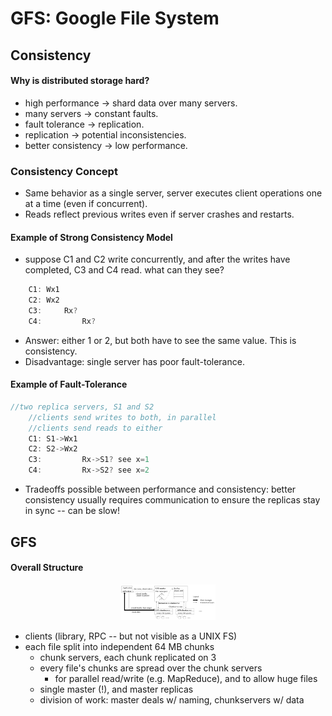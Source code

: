 # GFS: Google File System  

## Consistency  
#### Why is distributed storage hard?  
* high performance -> shard data over many servers.  
* many servers -> constant faults.  
* fault tolerance -> replication.  
* replication -> potential inconsistencies.  
* better consistency -> low performance.  

### Consistency Concept 
* Same behavior as a single server, server executes client operations one at a time (even if concurrent).  
* Reads reflect previous writes even if server crashes and restarts.  

#### Example of Strong Consistency Model  
* suppose C1 and C2 write concurrently, and after the writes have completed, C3 and C4 read. what can they see?  
```go
    C1: Wx1
    C2: Wx2
    C3:     Rx?
    C4:         Rx?
```
* Answer: either 1 or 2, but both have to see the same value. This is consistency.  
* Disadvantage: single server has poor fault-tolerance.  

#### Example of Fault-Tolerance  
```go
//two replica servers, S1 and S2
    //clients send writes to both, in parallel
    //clients send reads to either
    C1: S1->Wx1
    C2: S2->Wx2
    C3:         Rx->S1? see x=1
    C4:         Rx->S2? see x=2
``` 
* Tradeoffs possible between performance and consistency: better consistency usually requires communication to ensure the replicas stay in sync -- can be slow!  

## GFS

#### Overall Structure  

<div align=center>
<img src="./pic/gfs/gfs1.png" width="30%" height="30%"/>  
</div>

* clients (library, RPC -- but not visible as a UNIX FS)  
* each file split into independent 64 MB chunks  
  * chunk servers, each chunk replicated on 3  
  * every file's chunks are spread over the chunk servers  
    * for parallel read/write (e.g. MapReduce), and to allow huge files  
  * single master (!), and master replicas  
  * division of work: master deals w/ naming, chunkservers w/ data  



  

